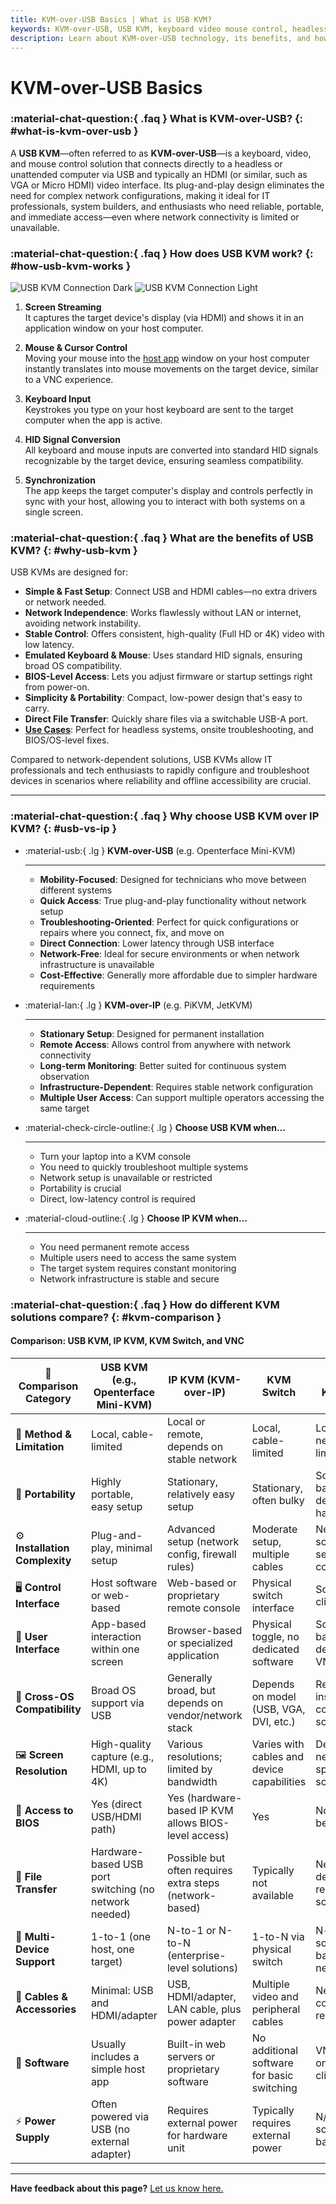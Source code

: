 ```yaml
---
title: KVM-over-USB Basics | What is USB KVM?
keywords: KVM-over-USB, USB KVM, keyboard video mouse control, headless computer, plug-and-play, network-independent, IT professionals, system builders, portable KVM, BIOS access
description: Learn about KVM-over-USB technology, its benefits, and how it compares to other KVM solutions. Ideal for IT professionals and system builders needing portable and network-independent device control.
---
```


# KVM-over-USB Basics

### :material-chat-question:{ .faq } What is KVM-over-USB? {: #what-is-kvm-over-usb }

A **USB KVM**—often referred to as **KVM-over-USB**—is a keyboard, video, and mouse control solution that connects directly to a headless or unattended computer via USB and typically an HDMI (or similar, such as VGA or Micro HDMI) video interface. Its plug-and-play design eliminates the need for complex network configurations, making it ideal for IT professionals, system builders, and enthusiasts who need reliable, portable, and immediate access—even where network connectivity is limited or unavailable.

### :material-chat-question:{ .faq } How does USB KVM work? {: #how-usb-kvm-works }

![USB KVM Connection Dark](/images/usbkvm/usb-kvm-connect-dark.svg#only-dark)
![USB KVM Connection Light](/images/usbkvm/usb-kvm-connect-light.svg#only-light)

1. **Screen Streaming**  
   It captures the target device's display (via HDMI) and shows it in an application window on your host computer.

2. **Mouse & Cursor Control**  
   Moving your mouse into the [host app](/app) window on your host computer instantly translates into mouse movements on the target device, similar to a VNC experience.

3. **Keyboard Input**  
   Keystrokes you type on your host keyboard are sent to the target computer when the app is active.

4. **HID Signal Conversion**  
   All keyboard and mouse inputs are converted into standard HID signals recognizable by the target device, ensuring seamless compatibility.

5. **Synchronization**  
   The app keeps the target computer's display and controls perfectly in sync with your host, allowing you to interact with both systems on a single screen.

### :material-chat-question:{ .faq } What are the benefits of USB KVM? {: #why-usb-kvm }

USB KVMs are designed for:

-   **Simple & Fast Setup**: Connect USB and HDMI cables—no extra drivers or network needed.
-   **Network Independence**: Works flawlessly without LAN or internet, avoiding network instability.
-   **Stable Control**: Offers consistent, high-quality (Full HD or 4K) video with low latency.
-   **Emulated Keyboard & Mouse**: Uses standard HID signals, ensuring broad OS compatibility.
-   **BIOS-Level Access**: Lets you adjust firmware or startup settings right from power-on.
-   **Simplicity & Portability**: Compact, low-power design that's easy to carry.
-   **Direct File Transfer**: Quickly share files via a switchable USB-A port.
-   **[Use Cases](/use-cases)**: Perfect for headless systems, onsite troubleshooting, and BIOS/OS-level fixes.

Compared to network-dependent solutions, USB KVMs allow IT professionals and tech enthusiasts to rapidly configure and troubleshoot devices in scenarios where reliability and offline accessibility are crucial.

---

### :material-chat-question:{ .faq } Why choose USB KVM over IP KVM? {: #usb-vs-ip }

<div class="grid cards" markdown>

-   :material-usb:{ .lg } **KVM-over-USB** (e.g. Openterface Mini-KVM)

    ***

    -   **Mobility-Focused**: Designed for technicians who move between different systems
    -   **Quick Access**: True plug-and-play functionality without network setup
    -   **Troubleshooting-Oriented**: Perfect for quick configurations or repairs where you connect, fix, and move on
    -   **Direct Connection**: Lower latency through USB interface
    -   **Network-Free**: Ideal for secure environments or when network infrastructure is unavailable
    -   **Cost-Effective**: Generally more affordable due to simpler hardware requirements

-   :material-lan:{ .lg } **KVM-over-IP** (e.g. PiKVM, JetKVM)

    ***

    -   **Stationary Setup**: Designed for permanent installation
    -   **Remote Access**: Allows control from anywhere with network connectivity
    -   **Long-term Monitoring**: Better suited for continuous system observation
    -   **Infrastructure-Dependent**: Requires stable network configuration
    -   **Multiple User Access**: Can support multiple operators accessing the same target

-   :material-check-circle-outline:{ .lg } **Choose USB KVM when…**

    ***

    -   Turn your laptop into a KVM console
    -   You need to quickly troubleshoot multiple systems
    -   Network setup is unavailable or restricted
    -   Portability is crucial
    -   Direct, low-latency control is required

-   :material-cloud-outline:{ .lg } **Choose IP KVM when…**

    ***

    -   You need permanent remote access
    -   Multiple users need to access the same system
    -   The target system requires constant monitoring
    -   Network infrastructure is stable and secure

</div>

### :material-chat-question:{ .faq } How do different KVM solutions compare? {: #kvm-comparison }

#### Comparison: USB KVM, IP KVM, KVM Switch, and VNC

| 🤔 **Comparison Category**     | **USB KVM (e.g., Openterface Mini-KVM)**              | **IP KVM (KVM-over-IP)**                                | **KVM Switch**                             | **Software KVM / VNC**                       |
| ------------------------------ | ----------------------------------------------------- | ------------------------------------------------------- | ------------------------------------------ | -------------------------------------------- |
| 🎯 **Method & Limitation**     | Local, cable-limited                                  | Local or remote, depends on stable network              | Local, cable-limited                       | Local/Remote, network-limited                |
| 🚀 **Portability**             | Highly portable, easy setup                           | Stationary, relatively easy setup                       | Stationary, often bulky                    | Software-based (no dedicated hardware)       |
| ⚙️ **Installation Complexity** | Plug-and-play, minimal setup                          | Advanced setup (network config, firewall rules)         | Moderate setup, multiple cables            | Network and software setup can be complex    |
| 🖥️ **Control Interface**       | Host software or web-based                            | Web-based or proprietary remote console                 | Physical switch interface                  | Software client on host                      |
| 👀 **User Interface**          | App-based interaction within one screen               | Browser-based or specialized application                | Physical toggle, no dedicated software     | Software-based, depends on VNC client        |
| 🔄 **Cross-OS Compatibility**  | Broad OS support via USB                              | Generally broad, but depends on vendor/network stack    | Depends on model (USB, VGA, DVI, etc.)     | Requires installation of compatible software |
| 🖼️ **Screen Resolution**       | High-quality capture (e.g., HDMI, up to 4K)           | Various resolutions; limited by bandwidth               | Varies with cables and device capabilities | Depends on network speed and software        |
| 🔑 **Access to BIOS**          | Yes (direct USB/HDMI path)                            | Yes (hardware-based IP KVM allows BIOS-level access)    | Yes                                        | No (OS must be running)                      |
| 📁 **File Transfer**           | Hardware-based USB port switching (no network needed) | Possible but often requires extra steps (network-based) | Typically not available                    | Network-dependent, reliant on software       |
| 🔗 **Multi-Device Support**    | 1-to-1 (one host, one target)                         | N-to-1 or N-to-N (enterprise-level solutions)           | 1-to-N via physical switch                 | N-to-N, software-based over network          |
| 🔌 **Cables & Accessories**    | Minimal: USB and HDMI/adapter                         | USB, HDMI/adapter, LAN cable, plus power adapter        | Multiple video and peripheral cables       | Network connection required                  |
| 💾 **Software**                | Usually includes a simple host app                    | Built-in web servers or proprietary software            | No additional software for basic switching | VNC server on target + client on host        |
| ⚡️ **Power Supply**           | Often powered via USB (no external adapter)           | Requires external power for hardware unit               | Typically requires external power          | N/A (purely software-based)                  |

---

**Have feedback about this page?** [Let us know here.](https://forms.gle/wmxoR2C1VdG36mT69)